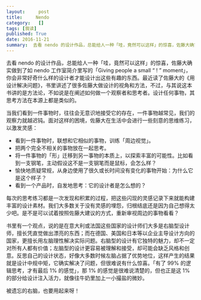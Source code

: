 ```yaml
---
layout:     post
title:     Nendo
category:   []
tags: [我读]
published: True
date: 2016-11-21
summary:  去看 nendo 的设计作品，总能给人一种「哇，竟然可以这样」的惊喜，佐藤大确实做到了如 nendo 工作室简介里写的「Giving people a small “ ! ” moment」，你会非常好奇什么样的设计者才能设计出这些有趣的东西。最近读了佐藤大的《用设计解决问题》，书里讲述了很多佐藤大做设计的视角和方法，不过，与其说...
---
```


去看 nendo 的设计作品，总能给人一种「哇，竟然可以这样」的惊喜，佐藤大确实做到了如 nendo 工作室简介里写的「Giving people a small “ ! ” moment」，你会非常好奇什么样的设计者才能设计出这些有趣的东西。最近读了佐藤大的《用设计解决问题》，书里讲述了很多佐藤大做设计的视角和方法，不过，与其说这本书讲的是方法论，不如说是在阐述如何做一个观察者和思考者。设计任何事物，其思考方法在本源上都是类似的。

当我们看到一件事物时，往往会无意识地接受它的存在，一件事物越常见，我们的观察力就越迟钝。面对这样的困境，佐藤大在生活中会进行一些刻意的思维练习，以激发灵感：
* 看到一件事物时，联想和它相似的事物，训练「周边视觉」。
* 把两个完全不相关的事物放在一起思考。
* 将一件事物的「形」迁移到另一事物的本质上，以探索丰富的可能性。比如看到一支钢笔，主动假设这不是一支钢笔而是鼠标，会怎么样？
* 愉快地质疑常规，从身边使用了很久或长时间没有变化的事物开始：为什么它是这个样子？
* 看到一个产品时，自发地思考：它的设计者是怎么想的？

每次的思考练习都是一次发现和积累的过程，把这些闪现的灵感记录下来就能构建丰富的设计素材。我们大多数关于没有灵感的埋怨，归根结底还是因为自己想得太少吧。是不是可以试着按照佐藤大建议的方式，重新审视周边的事物看看？

书里有一个观点，说的是在意大利或法国这些国家的设计师们大多是右脑型设计师，擅长凭直觉做出漂亮的东西；而在德国、美国和日本等以企业主导设计方向的国家，更擅长用左脑理性解决实际问题。右脑型的设计有它独特的魅力，却不一定对所有人都有价值；左脑型的设计更容易被理解和接受，却可能会缺乏风格和创意。反思自己的设计状态，好像大多数时候左脑占据了优势地位，这样产生的结果就是设计中规中矩，它确实解决了问题，但很难说有什么惊喜。「有了 99% 的逻辑思考，才有最后 1% 的感觉」，那 1% 的感觉是很难说清楚的，但也正是这 1% 的部分给设计注入活力，就像往牛奶里加上一小撮盐的微妙。

被遗忘的右脑，也要用起来呀！
